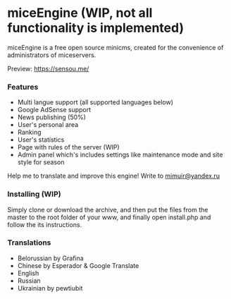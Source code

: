 # miceEngine (WIP, not all functionality is implemented)

miceEngine is a free open source minicms, created for the convenience of administrators of miceservers.

Preview: https://sensou.me/

### Features

  - Multi langue support (all supported languages below)
  - Google AdSense support
  - News publishing (50%)
  - User's personal area
  - Ranking
  - User's statistics
  - Page with rules of the server (WIP)
  - Admin panel which's includes settings like maintenance mode and site style for season

Help me to translate and improve this engine! Write to mimuir@yandex.ru
  
### Installing (WIP)

Simply clone or download the archive, and then put the files from the master to the root folder of your www, and finally open install.php and follow the its instructions.

### Translations
* Belorussian by Grafina
* Chinese by Esperador & Google Translate
* English
* Russian
* Ukrainian by pewtiubit
